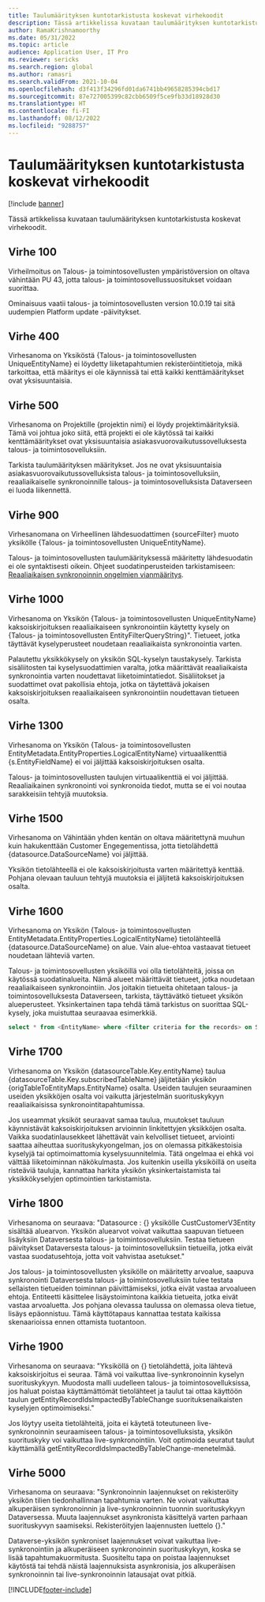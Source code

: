 ```yaml
---
title: Taulumäärityksen kuntotarkistusta koskevat virhekoodit
description: Tässä artikkelissa kuvataan taulumäärityksen kuntotarkistusta koskevat virhekoodit.
author: RamaKrishnamoorthy
ms.date: 05/31/2022
ms.topic: article
audience: Application User, IT Pro
ms.reviewer: sericks
ms.search.region: global
ms.author: ramasri
ms.search.validFrom: 2021-10-04
ms.openlocfilehash: d3f413f34296fd01da6741bb49658285394cbd17
ms.sourcegitcommit: 87e727005399c82cbb6509f5ce9fb33d18928d30
ms.translationtype: HT
ms.contentlocale: fi-FI
ms.lasthandoff: 08/12/2022
ms.locfileid: "9288757"
---
```

# <a name="errors-codes-for-the-table-map-health-check"></a>Taulumäärityksen kuntotarkistusta koskevat virhekoodit

[!include [banner](../../includes/banner.md)]



Tässä artikkelissa kuvataan taulumäärityksen kuntotarkistusta koskevat virhekoodit.

## <a name="error-100"></a>Virhe 100

Virheilmoitus on Talous- ja toimintosovellusten ympäristöversion on oltava vähintään PU 43, jotta talous- ja toimintosovellussuositukset voidaan suorittaa.

Ominaisuus vaatii talous- ja toimintosovellusten version 10.0.19 tai sitä uudempien Platform update -päivitykset.

## <a name="error-400"></a>Virhe 400

Virhesanoma on Yksiköstä \{Talous- ja toimintosovellusten UniqueEntityName\} ei löydetty liiketapahtumien rekisteröintitietoja, mikä tarkoittaa, että määritys ei ole käynnissä tai että kaikki kenttämääritykset ovat yksisuuntaisia.

## <a name="error-500"></a>Virhe 500

Virhesanoma on Projektille \{projektin nimi\} ei löydy projektimäärityksiä. Tämä voi johtua joko siitä, että projekti ei ole käytössä tai kaikki kenttämääritykset ovat yksisuuntaisia asiakasvuorovaikutussovelluksesta talous- ja toimintosovelluksiin.

Tarkista taulumäärityksen määritykset. Jos ne ovat yksisuuntaisia asiakasvuorovaikutussovelluksista talous- ja toimintosovelluksiin, reaaliaikaiselle synkronoinnille talous- ja toimintosovelluksista Dataverseen ei luoda liikennettä.

## <a name="error-900"></a>Virhe 900

Virhesanomana on Virheellinen lähdesuodattimen \{sourceFilter\} muoto yksikölle \{Talous- ja toimintosovellusten UniqueEntityName\}.

Talous- ja toimintosovellusten taulumäärityksessä määritetty lähdesuodatin ei ole syntaktisesti oikein. Ohjeet suodatinperusteiden tarkistamiseen: [Reaaliaikaisen synkronoinnin ongelmien vianmääritys](dual-write-troubleshooting-live-sync.md#live-synchronization-issues-that-are-caused-by-incorrect-query-filter-syntax-on-the-dual-write-maps).

## <a name="error-1000"></a>Virhe 1000

Virhesanoma on Yksikön \{Talous- ja toimintosovellusten UniqueEntityName\} kaksoiskirjoituksen reaaliaikaiseen synkronointiin käytetty kysely on \{Talous- ja toimintosovellusten EntityFilterQueryString\}". Tietueet, jotka täyttävät kyselyperusteet noudetaan reaaliaikaista synkronointia varten.

Palautettu yksikkökysely on yksikön SQL-kyselyn taustakysely. Tarkista sisäliitosten tai kyselysuodattimien varalta, jotka määrittävät reaaliaikaista synkronointia varten noudettavat liiketoimintatiedot. Sisäliitokset ja suodattimet ovat pakollisia ehtoja, jotka on täytettävä jokaisen kaksoiskirjoituksen reaaliaikaiseen synkronointiin noudettavan tietueen osalta.

## <a name="error-1300"></a>Virhe 1300

Virhesanoma on Yksikön \{Talous- ja toimintosovellusten EntityMetadata.EntityProperties.LogicalEntityName\} virtuaalikenttiä \{s.EntityFieldName\} ei voi jäljittää kaksoiskirjoituksen osalta.

Talous- ja toimintosovellusten taulujen virtuaalikenttiä ei voi jäljittää. Reaaliaikainen synkronointi voi synkronoida tiedot, mutta se ei voi noutaa sarakkeisiin tehtyjä muutoksia.

## <a name="error-1500"></a>Virhe 1500

Virhesanoma on Vähintään yhden kentän on oltava määritettynä muuhun kuin hakukenttään Customer Engegementissa, jotta tietolähdettä \{datasource.DataSourceName\} voi jäljittää.

Yksikön tietolähteellä ei ole kaksoiskirjoitusta varten määritettyä kenttää. Pohjana olevaan tauluun tehtyjä muutoksia ei jäljitetä kaksoiskirjoituksen osalta.

## <a name="error-1600"></a>Virhe 1600

Virhesanoma on Yksikön \{Talous- ja toimintosovellusten EntityMetadata.EntityProperties.LogicalEntityName\} tietolähteellä \{datasource.DataSourceName\} on alue. Vain alue-ehtoa vastaavat tietueet noudetaan lähteviä varten.

Talous- ja toimintosovellusten yksiköillä voi olla tietolähteitä, joissa on käytössä suodatinalueita. Nämä alueet määrittävät tietueet, jotka noudetaan reaaliaikaiseen synkronointiin. Jos joitakin tietueita ohitetaan talous- ja toimintosovelluksesta Dataverseen, tarkista, täyttävätkö tietueet yksikön alueperusteet. Yksinkertainen tapa tehdä tämä tarkistus on suorittaa SQL-kysely, joka muistuttaa seuraavaa esimerkkiä.

```sql
select * from <EntityName> where <filter criteria for the records> on SQL.
```

## <a name="error-1700"></a>Virhe 1700

Virhesanoma on Yksikön \{datasourceTable.Key.entityName\} taulua \{datasourceTable.Key.subscribedTableName\} jäljitetään yksikön \{origTableToEntityMaps.EntityName\} osalta. Useiden taulujen seuraaminen useiden yksikköjen osalta voi vaikutta järjestelmän suorituskykyyn reaaliaikaisissa synkronointitapahtumissa.

Jos useammat yksiköt seuraavat samaa taulua, muutokset tauluun käynnistävät kaksoiskirjoituksen arvioinnin linkitettyjen yksikköjen osalta. Vaikka suodatinlausekkeet lähettävät vain kelvolliset tietueet, arviointi saattaa aiheuttaa suorituskykyongelman, jos on olemassa pitkäkestoisia kyselyjä tai optimoimattomia kyselysuunnitelmia. Tätä ongelmaa ei ehkä voi välttää liiketoiminnan näkökulmasta. Jos kuitenkin useilla yksiköillä on useita risteäviä tauluja, kannattaa harkita yksikön yksinkertaistamista tai yksikkökyselyjen optimointien tarkistamista.

## <a name="error-1800"></a>Virhe 1800
Virhesanoma on seuraava: "Datasource : {} yksikölle CustCustomerV3Entity sisältää aluearvon. Yksikön aluearvot voivat vaikuttaa saapuvan tietueen lisäyksiin Dataversesta talous- ja toimintosovelluksiin. Testaa tietueen päivitykset Dataversesta talous- ja toimintosovelluksiin tietueilla, jotka eivät vastaa suodatusehtoja, jotta voit vahvistaa asetukset."

Jos talous- ja toimintosovellusten yksikölle on määritetty arvoalue, saapuva synkronointi Dataversesta talous- ja toimintosovelluksiin tulee testata sellaisten tietueiden toiminnan päivittämiseksi, jotka eivät vastaa arvoalueen ehtoja. Entiteetti käsittelee lisäystoimintona kaikkia tietueita, jotka eivät vastaa arvoaluetta. Jos pohjana olevassa taulussa on olemassa oleva tietue, lisäys epäonnistuu. Tämä käyttötapaus kannattaa testata kaikissa skenaarioissa ennen ottamista tuotantoon.

## <a name="error-1900"></a>Virhe 1900
Virhesanoma on seuraava: "Yksiköllä on {} tietolähdettä, joita lähtevä kaksoiskirjoitus ei seuraa. Tämä voi vaikuttaa live-synkronoinnin kyselyn suorituskykyyn. Muodosta malli uudelleen talous- ja toimintosovelluksissa, jos haluat poistaa käyttämättömät tietolähteet ja taulut tai ottaa käyttöön taulun getEntityRecordIdsImpactedByTableChange suorituksenaikaisten kyselyjen optimoimiseksi."

Jos löytyy useita tietolähteitä, joita ei käytetä toteutuneen live-synkronoinnin seuraamiseen talous- ja toimintosovelluksista, yksikön suorituskyky voi vaikuttaa live-synkronointiin. Voit optimoida seuratut taulut käyttämällä getEntityRecordIdsImpactedByTableChange-menetelmää.

## <a name="error-5000"></a>Virhe 5000
Virhesanoma on seuraava: "Synkronoinnin laajennukset on rekisteröity yksikön tilien tiedonhallinnan tapahtumia varten. Ne voivat vaikuttaa alkuperäisen synkronoinnin ja live-synkronoinnin tuonnin suorituskykyyn Dataversessa. Muuta laajennukset asynkronista käsittelyä varten parhaan suorituskyvyn saamiseksi. Rekisteröityjen laajennusten luettelo {}."

Dataverse-yksikön synkroniset laajennukset voivat vaikuttaa live-synkronointiin ja alkuperäiseen synkronoinnin suorituskykyyn, koska se lisää tapahtumakuormitusta. Suositeltu tapa on poistaa laajennukset käytöstä tai tehdä näistä laajennuksista asynkronisia, jos alkuperäisen synkronoinnin tai live-synkronoinnin latausajat ovat pitkiä.

[!INCLUDE[footer-include](../../../../includes/footer-banner.md)]

